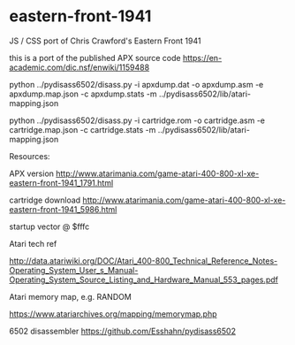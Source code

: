 # eastern-front-1941
JS / CSS port of Chris Crawford's Eastern Front 1941


this is a port of the published APX source code https://en-academic.com/dic.nsf/enwiki/1159488



python ../pydisass6502/disass.py -i apxdump.dat -o apxdump.asm -e apxdump.map.json -c apxdump.stats -m ../pydisass6502/lib/atari-mapping.json

python ../pydisass6502/disass.py -i cartridge.rom -o cartridge.asm -e cartridge.map.json -c cartridge.stats -m ../pydisass6502/lib/atari-mapping.json


Resources:

APX version
http://www.atarimania.com/game-atari-400-800-xl-xe-eastern-front-1941_1791.html

cartridge download
http://www.atarimania.com/game-atari-400-800-xl-xe-eastern-front-1941_5986.html

startup vector @ $fffc


Atari tech ref

http://data.atariwiki.org/DOC/Atari_400-800_Technical_Reference_Notes-Operating_System_User_s_Manual-Operating_System_Source_Listing_and_Hardware_Manual_553_pages.pdf


Atari memory map, e.g. RANDOM

https://www.atariarchives.org/mapping/memorymap.php


6502 disassembler https://github.com/Esshahn/pydisass6502
